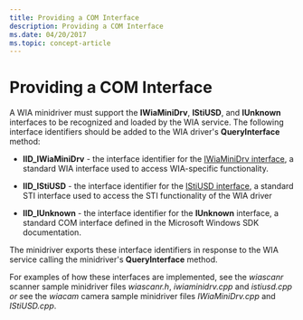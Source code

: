 ```yaml
---
title: Providing a COM Interface
description: Providing a COM Interface
ms.date: 04/20/2017
ms.topic: concept-article
---
```


# Providing a COM Interface





A WIA minidriver must support the **IWiaMiniDrv**, **IStiUSD**, and **IUnknown** interfaces to be recognized and loaded by the WIA service. The following interface identifiers should be added to the WIA driver's **QueryInterface** method:

-   **IID\_IWiaMiniDrv** - the interface identifier for the [IWiaMiniDrv interface](/windows-hardware/drivers/ddi/wiamindr_lh/nn-wiamindr_lh-iwiaminidrv), a standard WIA interface used to access WIA-specific functionality.

-   **IID\_IStiUSD** - the interface identifier for the [IStiUSD interface](/windows-hardware/drivers/ddi/_image/index), a standard STI interface used to access the STI functionality of the WIA driver

-   **IID\_IUnknown** - the interface identifier for the **IUnknown** interface, a standard COM interface defined in the Microsoft Windows SDK documentation.

The minidriver exports these interface identifiers in response to the WIA service calling the minidriver's **QueryInterface** method.

For examples of how these interfaces are implemented, see the *wiascanr* scanner sample minidriver files *wiascanr.h*, *iwiaminidrv.cpp* and *istiusd.cpp or s*ee the *wiacam* camera sample minidriver files *IWiaMiniDrv.cpp* and *IStiUSD.cpp*.

 

